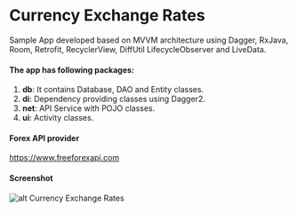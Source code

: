 # Currency Exchange Rates
Sample App developed based on MVVM architecture using Dagger, RxJava, Room, Retrofit, RecyclerView, DiffUtil LifecycleObserver and LiveData.

#### The app has following packages:
1. **db**: It contains Database, DAO and Entity classes.
2. **di**: Dependency providing classes using Dagger2.
3. **net**: API Service with POJO classes.
4. **ui**: Activity classes.

#### Forex API provider
https://www.freeforexapi.com

#### Screenshot
![alt Currency Exchange Rates](https://sivaramanr.000webhostapp.com/currency_exchange_rates.jpg)
